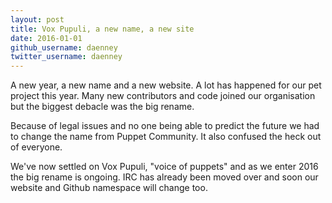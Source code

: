 ```yaml
---
layout: post
title: Vox Pupuli, a new name, a new site
date: 2016-01-01
github_username: daenney
twitter_username: daenney
---
```


A new year, a new name and a new website. A lot has happened for our pet
project this year. Many new contributors and code joined our organisation
but the biggest debacle was the big rename.

Because of legal issues and no one being able to predict the future we had
to change the name from Puppet Community. It also confused the heck out of
everyone.

We've now settled on Vox Pupuli, "voice of puppets" and as we enter 2016
the big rename is ongoing. IRC has already been moved over and soon our
website and Github namespace will change too.

